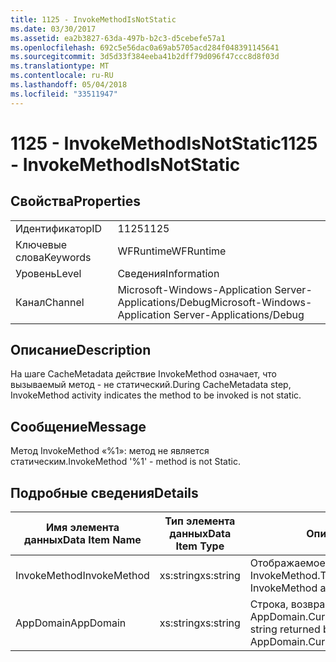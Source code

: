 ```yaml
---
title: 1125 - InvokeMethodIsNotStatic
ms.date: 03/30/2017
ms.assetid: ea2b3827-63da-497b-b2c3-d5cebefe57a1
ms.openlocfilehash: 692c5e56dac0a69ab5705acd284f048391145641
ms.sourcegitcommit: 3d5d33f384eeba41b2dff79d096f47ccc8d8f03d
ms.translationtype: MT
ms.contentlocale: ru-RU
ms.lasthandoff: 05/04/2018
ms.locfileid: "33511947"
---
```

# <a name="1125---invokemethodisnotstatic"></a><span data-ttu-id="30708-102">1125 - InvokeMethodIsNotStatic</span><span class="sxs-lookup"><span data-stu-id="30708-102">1125 - InvokeMethodIsNotStatic</span></span>
## <a name="properties"></a><span data-ttu-id="30708-103">Свойства</span><span class="sxs-lookup"><span data-stu-id="30708-103">Properties</span></span>  
  
|||  
|-|-|  
|<span data-ttu-id="30708-104">Идентификатор</span><span class="sxs-lookup"><span data-stu-id="30708-104">ID</span></span>|<span data-ttu-id="30708-105">1125</span><span class="sxs-lookup"><span data-stu-id="30708-105">1125</span></span>|  
|<span data-ttu-id="30708-106">Ключевые слова</span><span class="sxs-lookup"><span data-stu-id="30708-106">Keywords</span></span>|<span data-ttu-id="30708-107">WFRuntime</span><span class="sxs-lookup"><span data-stu-id="30708-107">WFRuntime</span></span>|  
|<span data-ttu-id="30708-108">Уровень</span><span class="sxs-lookup"><span data-stu-id="30708-108">Level</span></span>|<span data-ttu-id="30708-109">Сведения</span><span class="sxs-lookup"><span data-stu-id="30708-109">Information</span></span>|  
|<span data-ttu-id="30708-110">Канал</span><span class="sxs-lookup"><span data-stu-id="30708-110">Channel</span></span>|<span data-ttu-id="30708-111">Microsoft-Windows-Application Server-Applications/Debug</span><span class="sxs-lookup"><span data-stu-id="30708-111">Microsoft-Windows-Application Server-Applications/Debug</span></span>|  
  
## <a name="description"></a><span data-ttu-id="30708-112">Описание</span><span class="sxs-lookup"><span data-stu-id="30708-112">Description</span></span>  
 <span data-ttu-id="30708-113">На шаге CacheMetadata действие InvokeMethod означает, что вызываемый метод - не статический.</span><span class="sxs-lookup"><span data-stu-id="30708-113">During CacheMetadata step, InvokeMethod activity indicates the method to be invoked is not static.</span></span>  
  
## <a name="message"></a><span data-ttu-id="30708-114">Сообщение</span><span class="sxs-lookup"><span data-stu-id="30708-114">Message</span></span>  
 <span data-ttu-id="30708-115">Метод InvokeMethod «%1»: метод не является статическим.</span><span class="sxs-lookup"><span data-stu-id="30708-115">InvokeMethod '%1' - method is not Static.</span></span>  
  
## <a name="details"></a><span data-ttu-id="30708-116">Подробные сведения</span><span class="sxs-lookup"><span data-stu-id="30708-116">Details</span></span>  
  
|<span data-ttu-id="30708-117">Имя элемента данных</span><span class="sxs-lookup"><span data-stu-id="30708-117">Data Item Name</span></span>|<span data-ttu-id="30708-118">Тип элемента данных</span><span class="sxs-lookup"><span data-stu-id="30708-118">Data Item Type</span></span>|<span data-ttu-id="30708-119">Описание</span><span class="sxs-lookup"><span data-stu-id="30708-119">Description</span></span>|  
|--------------------|--------------------|-----------------|  
|<span data-ttu-id="30708-120">InvokeMethod</span><span class="sxs-lookup"><span data-stu-id="30708-120">InvokeMethod</span></span>|<span data-ttu-id="30708-121">xs:string</span><span class="sxs-lookup"><span data-stu-id="30708-121">xs:string</span></span>|<span data-ttu-id="30708-122">Отображаемое имя действия InvokeMethod.</span><span class="sxs-lookup"><span data-stu-id="30708-122">The display name of the InvokeMethod activity.</span></span>|  
|<span data-ttu-id="30708-123">AppDomain</span><span class="sxs-lookup"><span data-stu-id="30708-123">AppDomain</span></span>|<span data-ttu-id="30708-124">xs:string</span><span class="sxs-lookup"><span data-stu-id="30708-124">xs:string</span></span>|<span data-ttu-id="30708-125">Строка, возвращаемая AppDomain.CurrentDomain.FriendlyName.</span><span class="sxs-lookup"><span data-stu-id="30708-125">The string returned by AppDomain.CurrentDomain.FriendlyName.</span></span>|
